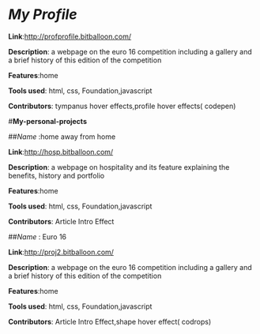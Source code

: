

# *My Profile*

**Link**:http://profprofile.bitballoon.com/

**Description**: a webpage on the euro 16 competition including a gallery and a brief history of this edition of the competition

**Features**:home

**Tools used**: html, css, Foundation,javascript

**Contributors**: tympanus hover effects,profile hover effects( codepen) 






#**My-personal-projects**





##*Name* :home away from home

**Link**:http://hosp.bitballoon.com/

**Description**: a webpage on hospitality and its feature explaining the benefits, history and portfolio

**Features**:home

**Tools used**: html, css, Foundation,javascript

**Contributors**: Article Intro Effect




##*Name* : Euro 16

**Link**:http://proj2.bitballoon.com/

**Description**: a webpage on the euro 16 competition including a gallery and a brief history of this edition of the competition

**Features**:home

**Tools used**: html, css, Foundation,javascript

**Contributors**: Article Intro Effect,shape hover effect( codrops) 

